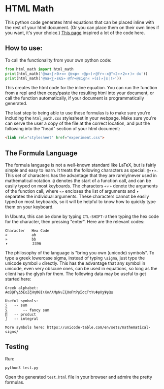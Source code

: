 # HTML Math

This python code generates html equations that can be placed inline with the rest of your html document. (Or you can place them on their own lines if you want, it's your choice.) [This page](https://jkorpela.fi/math/) inspired a lot of the code here.

## How to use:

To call the functionality from your own python code:

```python
from html_math import html_math
print(html_math('@na«∫⎖0⎖∞» @exp« »@p«(⎖@fr«-x@^«2»⎖2»⎖)» dx'))
print(html_math('@na«⅀⎖s∈S» @fr«@sign« »(s)⎖|s|!»'))
```

This creates the html code for the inline equation. You can run the function from a repl and then copy/paste the resulting html into your document, or call the function automatically, if your document is programmatically generated.

The last step to being able to use these formulas is to make sure you're including the `html_math.css` stylesheet in your webpage. Make sure you're can serve the user a copy of the file at the correct location, and put the following into the "head" section of your html document:

```html
<link rel="stylesheet" href="experiment.css">
```

## The Formula Language

The formula language is not a well-known standard like LaTeX, but is fairly simple and easy to learn. It treats the following characters as special: `@«⎖»`. This set of characters has the advantage that they are rarely/never used in mathematical notation. `@` denotes the start of a function call, and can be easily typed on most keyboards. The characters `«⎖»` denote the arguments of the function call, where `«»` encloses the list of arguments and `⎖` separates the individual arguments. These characters cannot be easily typed on most keyboards, so it will be helpful to know how to quickly type them on your keyboard.

In Ubuntu, this can be done by typing `CTL-SHIFT-U` then typing the hex code for the character, then pressing "enter". Here are the relevant codes:

```
Character   Hex Code
«           ab
»           bb
⎖           2396
```

The philosophy of the language is "bring you own (unicode) symbols". To type a greek lowercase sigma, instead of typing `\sigma`, just type the unicode symbol `σ` directly. This has the advantage that any symbol in unicode, even very obscure ones, can be used in equations, so long as the client has the glyph for them. The following data may be useful to get started here:

```
Greek alphabet:
ΑαΒβΓγΔδΕεΖζΗηΘθΙιΚκΛλΜμΝνΞξΟοΠπΡρΣσςΤτΥυΦφΧχΨψΩω

Useful symbols:
∑   -- sum
⅀       -- fancy sum
∏   -- product
∫   -- integral

More symbols here: https://unicode-table.com/en/sets/mathematical-signs/
```

## Testing

Run:

```
python3 test.py
```

Open the generated `test.html` file in your browser and admire the pretty formulas.


